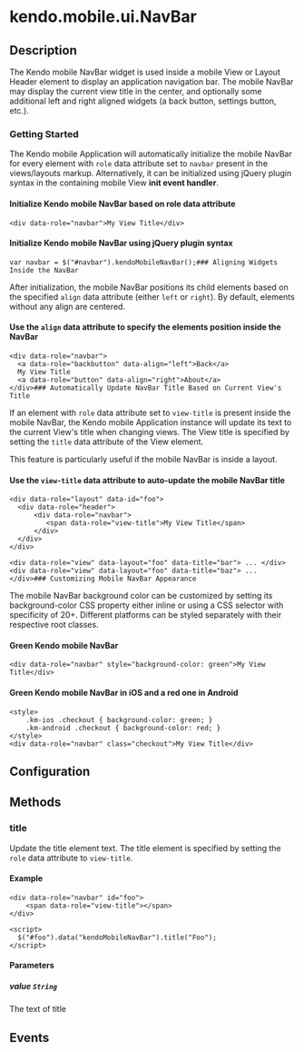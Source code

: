 # kendo.mobile.ui.NavBar

## Description

The Kendo mobile NavBar widget is used inside a mobile View or Layout Header element to display an application navigation bar.
The mobile NavBar may display the current view title in the center, and optionally some additional left and right aligned widgets (a back button, settings button, etc.).

### Getting Started

The Kendo mobile Application will automatically initialize the mobile NavBar for every element with `role` data attribute set to `navbar` present in the views/layouts markup.
Alternatively, it can be initialized using jQuery plugin syntax in the containing mobile View **init event handler**.

#### Initialize Kendo mobile NavBar based on role data attribute

    <div data-role="navbar">My View Title</div>

#### Initialize Kendo mobile NavBar using jQuery plugin syntax

    var navbar = $("#navbar").kendoMobileNavBar();### Aligning Widgets Inside the NavBar

After initialization, the mobile NavBar positions its child elements based on the specified `align` data attribute (either `left` or `right`).
By default, elements without any align are centered.

#### Use the `align` data attribute to specify the elements position inside the NavBar

    <div data-role="navbar">
      <a data-role="backbutton" data-align="left">Back</a>
      My View Title
      <a data-role="button" data-align="right">About</a>
    </div>### Automatically Update NavBar Title Based on Current View's Title

If an element with `role` data attribute set to `view-title` is present inside the mobile NavBar,
the Kendo mobile Application instance will update its text to the current View's title when changing views.
The View title is specified by setting the `title` data attribute of the View element. 

This feature is particularly useful if the mobile NavBar is inside a layout.

#### Use the `view-title` data attribute to auto-update the mobile NavBar title

    <div data-role="layout" data-id="foo">
      <div data-role="header">
          <div data-role="navbar">
             <span data-role="view-title">My View Title</span>
          </div>
      </div>
    </div>
    
    <div data-role="view" data-layout="foo" data-title="bar"> ... </div>
    <div data-role="view" data-layout="foo" data-title="baz"> ... </div>### Customizing Mobile NavBar Appearance

The mobile NavBar background color can be customized by setting its background-color CSS property either inline or using a CSS selector with specificity of 20+.
Different platforms can be styled separately with their respective root classes. 

#### Green Kendo mobile NavBar

    <div data-role="navbar" style="background-color: green">My View Title</div>

#### Green Kendo mobile NavBar in iOS and a red one in Android

    <style>
        .km-ios .checkout { background-color: green; }
        .km-android .checkout { background-color: red; }
    </style>
    <div data-role="navbar" class="checkout">My View Title</div>

## Configuration

## Methods

### title

Update the title element text. The title element is specified by setting the `role` data attribute to `view-title`.

#### Example

    <div data-role="navbar" id="foo">
        <span data-role="view-title"></span>
    </div>
    
    <script>
      $("#foo").data("kendoMobileNavBar").title("Foo");
    </script>

#### Parameters

##### value `String`

The text of title

## Events